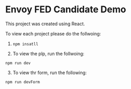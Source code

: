 # Envoy FED Candidate Demo

This project was created using React.

To view each project please do the follwoing:

1. `npm insatll`

2. To view the plp, run the follwoing:

`npm run dev`

3. To view thr form, run the following:

`npm run devForm`

